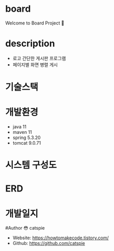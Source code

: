 # board
Welcome to Board Project 🌱

# description 
- 로고
간단한 게시판 프로그램 
- 페이지별 화면 병렬 게시

# 기술스택

# 개발환경
- java 11
- maven 11
- spring 5.3.20
- tomcat 9.0.71

# 시스템 구성도

# ERD

# 개발일지


#Author
😳 catspie
- Website: https://howtomakecode.tistory.com/
- Github: https://github.com/catspie
